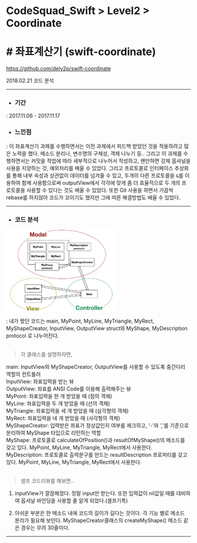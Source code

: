 # CodeSquad_Swift > Level2 > Coordinate
# # 좌표계산기 (swift-coordinate)
https://github.com/dely2p/swift-coordinate

  2018.02.21 코드 분석

---

- ### 기간
 : 2017.11.06 - 2017.11.17
- ### 느낀점
 : 이 좌표계산기 과제를 수행하면서는 이전 과제에서 피드백 받았던 것을 적용하려고 많은 노력을 했다. 메소드 분리나, 변수명의 구체성, 객체 나누기 등.. 그리고 이 과제를 수행하면서는 커밋을 작업에 따라 세부적으로 나누어서 작성하고, 왠만하면 강제 옵셔널을 사용을 지양하는 것, 예외처리를 배울 수 있었다. 그리고 프로토콜로 인터페이스 추상화를 통해 내부 속성과 상관없이 데이터를 넘겨줄 수 있고, 두개의 다른 프로토콜을 `&`를 이용하여 함께 사용함으로써 outputView에서 각각에 맞게 좀 더 효율적으로 두 개의 프로토콜을 사용할 수 있다는 것도 배울 수 있었다.
  또한 Git 사용을 하면서 가끔씩 rebase를 하지않아 코드가 꼬이기도 했지만 그에 따른 해결방법도 배울 수 있었다.

---

- ### 코드 분석

<img src="./img/Coordinate.png" width="60%" height="60%" align="center">

: 내가 짰던 코드는 main, MyPoint, MyLine, MyTriangle, MyRect, MyShapeCreator, InputView, OutputView struct와 MyShape, MyDescription protocol 로 나누어진다.<br  /><br  />


 > 각 클래스를 설명하자면,
 
 main: InputView와 MyShapeCreator, OutputView를 사용할 수 있도록 중간다리 역할의 컨트롤러<br  />
    InputView: 좌표입력을 받는 뷰<br  />
    OutputView: 좌표를 ANSI Code를 이용해 출력해주는 뷰<br  />
    MyPoint: 좌표입력을 한 개 받았을 때 (점의 객체)<br  />
    MyLine: 좌표입력을 두 개 받았을 때 (선의 객체)<br  />
    MyTriangle: 좌표입력을 세 개 받았을 때 (삼각형의 객체)<br  />
    MyRect: 좌표입력을 네 개 받았을 때 (사각형의 객체)<br  />
    MyShapeCreator: 입력받은 좌표가 정상값인지 여부를 체크하고, '-'와 ','를 기준으로 분리하여 MyShape 타입으로 리턴하는 역할<br  />
    MyShape: 프로토콜로 calculateOfPosition()과 resultOfMyShape()의 메소드를 갖고 있다. MyPoint, MyLine, MyTriangle, MyRect에서 사용한다.<br  />
    MyDescription: 프로토콜로 출력문구를 만드는 resultDescription 프로퍼티를 갖고있다. MyPoint, MyLine, MyTriangle, MyRect에서 사용한다.<br  /><br  />



  > 셀프 코드리뷰를 해보면..

1. inputView가 깔끔해졌다. 정말 input만 받는다. 또한 입력값이 nil값일 때를 대비하여 옵셔널 바인딩을 사용할 줄 알게 되었다.(셀프기특)

2. 아쉬운 부분은 한 메소드 내에 코드의 길이가 길다는 것이다. 각 기능 별로 메소드 분리가 필요해 보인다. MyShapeCreator클래스의 createMyShape() 메소드 같은 경우는 무려 30줄이다.
  
  ---
